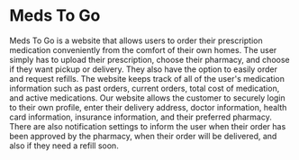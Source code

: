 # Meds To Go
Meds To Go is a website that allows users to order their prescription medication conveniently from the comfort of their own homes. The user simply has to upload their prescription, choose their pharmacy, and choose if they want pickup or delivery. They also have the option to easily order and request refills. The website keeps track of all of the user's medication information such as past orders, current orders, total cost of medication, and active medications. Our website allows the customer to securely login to their own profile, enter their delivery address, doctor information, health card information, insurance information, and their preferred pharmacy. There are also notification settings to inform the user when their order has been approved by the pharmacy, when their order will be delivered, and also if they need a refill soon.
